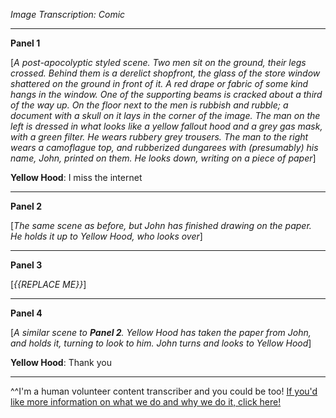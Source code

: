 *Image Transcription: Comic*

---

**Panel 1**

\[*A post-apocolyptic styled scene. Two men sit on the ground, their legs crossed. Behind them is a derelict shopfront, the glass of the store window shattered on the ground in front of it. A red drape or fabric of some kind hangs in the window. One of the supporting beams is cracked about a third of the way up. On the floor next to the men is rubbish and rubble; a document with a skull on it lays in the corner of the image. The man on the left is dressed in what looks like a yellow fallout hood and a grey gas mask, with a green filter. He wears rubbery grey trousers. The man to the right wears a camoflague top, and rubberized dungarees with (presumably) his name, John, printed on them. He looks down, writing on a piece of paper*]

**Yellow Hood**: I miss the internet

---

**Panel 2**

\[*The same scene as before, but John has finished drawing on the paper. He holds it up to Yellow Hood, who looks over*]

---

**Panel 3**

\[*{{REPLACE ME}}*]

---

**Panel 4**

\[*A similar scene to __Panel 2__. Yellow Hood has taken the paper from John, and holds it, turning to look to him. John turns and looks to Yellow Hood*]

**Yellow Hood**: Thank you

---

^^I'm&#32;a&#32;human&#32;volunteer&#32;content&#32;transcriber&#32;and&#32;you&#32;could&#32;be&#32;too!&#32;[If&#32;you'd&#32;like&#32;more&#32;information&#32;on&#32;what&#32;we&#32;do&#32;and&#32;why&#32;we&#32;do&#32;it,&#32;click&#32;here!](https://www.reddit.com/r/TranscribersOfReddit/wiki/index)
